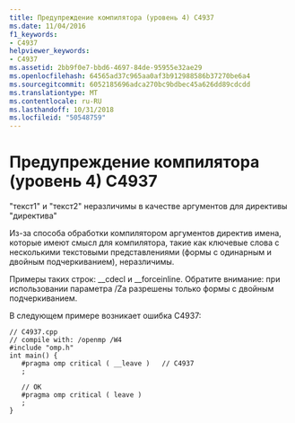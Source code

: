 ```yaml
---
title: Предупреждение компилятора (уровень 4) C4937
ms.date: 11/04/2016
f1_keywords:
- C4937
helpviewer_keywords:
- C4937
ms.assetid: 2bb9f0e7-bbd6-4697-84de-95955e32ae29
ms.openlocfilehash: 64565ad37c965aa0af3b912988586b37270be6a4
ms.sourcegitcommit: 6052185696adca270bc9bdbec45a626dd89cdcdd
ms.translationtype: MT
ms.contentlocale: ru-RU
ms.lasthandoff: 10/31/2018
ms.locfileid: "50548759"
---
```

# <a name="compiler-warning-level-4-c4937"></a>Предупреждение компилятора (уровень 4) C4937

"текст1" и "текст2" неразличимы в качестве аргументов для директивы "директива"

Из-за способа обработки компилятором аргументов директив имена, которые имеют смысл для компилятора, такие как ключевые слова с несколькими текстовыми представлениями (формы с одинарным и двойным подчеркиванием), неразличимы.

Примеры таких строк: __cdecl и \__forceinline.  Обратите внимание: при использовании параметра /Za разрешены только формы с двойным подчеркиванием.

В следующем примере возникает ошибка C4937:

```
// C4937.cpp
// compile with: /openmp /W4
#include "omp.h"
int main() {
   #pragma omp critical ( __leave )   // C4937
   ;

   // OK
   #pragma omp critical ( leave )
   ;
}
```